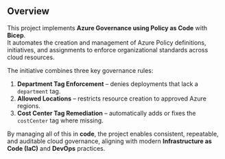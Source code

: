 ## Overview
This project implements **Azure Governance using Policy as Code** with **Bicep**.  
It automates the creation and management of Azure Policy definitions, initiatives, and assignments to enforce organizational standards across cloud resources.

The initiative combines three key governance rules:
1. **Department Tag Enforcement** – denies deployments that lack a `department` tag.  
2. **Allowed Locations** – restricts resource creation to approved Azure regions.  
3. **Cost Center Tag Remediation** – automatically adds or fixes the `costCenter` tag where missing.

By managing all of this in **code**, the project enables consistent, repeatable, and auditable cloud governance, aligning with modern **Infrastructure as Code (IaC)** and **DevOps** practices.